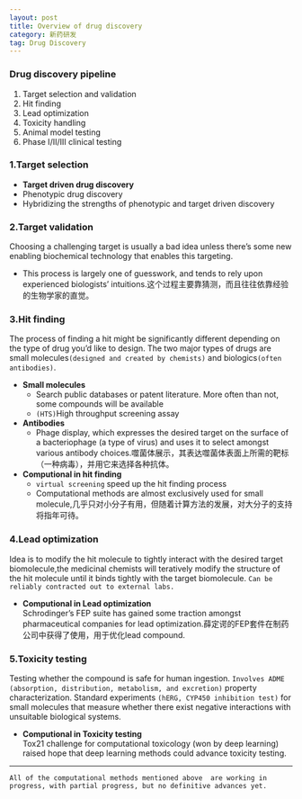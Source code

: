 ```yaml
---
layout: post
title: Overview of drug discovery
category: 新药研发
tag: Drug Discovery
---
```


### Drug discovery pipeline
1.  Target selection and validation
2.  Hit finding
3.  Lead optimization
4.  Toxicity handling
5.  Animal model testing
6.  Phase I/II/III clinical testing  

### 1.Target selection
*  **Target driven drug discovery**
*  Phenotypic drug discovery
*  Hybridizing the strengths of phenotypic and target driven discovery

### 2.Target validation
 Choosing a challenging target is usually a bad idea unless there’s some new enabling biochemical technology that enables this targeting.
 * This process is largely one of guesswork, and tends to rely upon experienced biologists’ intuitions.这个过程主要靠猜测，而且往往依靠经验的生物学家的直觉。

### 3.Hit finding
The process of finding a hit might be significantly different depending on the type of drug you’d like to design. The two major types of drugs are small molecules`(designed and created by chemists)` and biologics`(often antibodies)`.
* **Small molecules**
  * Search public databases or patent literature. More often than not, some compounds will be available
  * `(HTS)`High throughput screening assay
* **Antibodies**
  * Phage display, which expresses the desired target on the surface of a bacteriophage (a type of virus) and uses it to select amongst various antibody choices.噬菌体展示，其表达噬菌体表面上所需的靶标（一种病毒），并用它来选择各种抗体。
* **Computional in hit finding**
  * `virtual screening` speed up the hit finding process
  * Computational methods are almost exclusively used for small molecule,几乎只对小分子有用，但随着计算方法的发展，对大分子的支持将指年可待。

### 4.Lead optimization
 Idea is to modify the hit molecule to tightly interact with the desired target biomolecule,the medicinal chemists will teratively modify the structure of the hit molecule until it binds tightly with the target biomolecule. `Can be reliably contracted out to external labs.`
 * **Computional in Lead optimization**  
 Schrodinger’s FEP suite has gained some traction amongst pharmaceutical companies for lead optimization.薛定谔的FEP套件在制药公司中获得了使用，用于优化lead compound.



### 5.Toxicity testing
Testing whether the compound is safe for human ingestion. `Involves ADME (absorption, distribution, metabolism, and excretion)` property characterization. Standard experiments `(hERG, CYP450 inhibition test)` for small molecules that measure whether there exist negative interactions with unsuitable biological systems.
* **Computional in Toxicity testing**  
Tox21 challenge for computational toxicology (won by deep learning) raised hope that deep learning methods could advance toxicity testing.    
---
`All of the computational methods mentioned above  are working in progress, with partial progress, but no definitive advances yet.`
